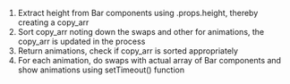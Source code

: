 1. Extract height from Bar components using <Bar>.props.height, thereby creating a copy_arr
2. Sort copy_arr noting down the swaps and other for animations, the copy_arr is updated in the process
3. Return animations, check if copy_arr is sorted appropriately
4. For each animation, do swaps with actual array of Bar components and show animations using setTimeout() function